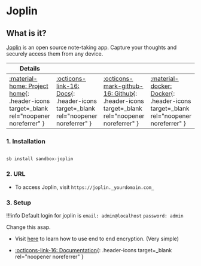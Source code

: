 # Joplin

## What is it?

[Joplin](https://joplinapp.org/) is an open source note-taking app. Capture your thoughts and securely access them from any device.

| Details     |             |             |             |
|-------------|-------------|-------------|-------------|
| [:material-home: Project home](https://joplinapp.org/){: .header-icons target=_blank rel="noopener noreferrer" } | [:octicons-link-16: Docs](https://joplinapp.org/desktop/){: .header-icons target=_blank rel="noopener noreferrer" } | [:octicons-mark-github-16: Github](https://github.com/laurent22/joplin){: .header-icons target=_blank rel="noopener noreferrer" } | [:material-docker: Docker](https://hub.docker.com/r/florider89/joplin-server){: .header-icons target=_blank rel="noopener noreferrer" }|

### 1. Installation

``` shell

sb install sandbox-joplin

```

### 2. URL

- To access Joplin, visit `https://joplin._yourdomain.com_`

### 3. Setup

!!!info
    Default login for joplin is
    `email: admin@localhost`
    `password: admin`

Change this asap.

- Visit [here](https://joplinapp.org/e2ee/) to learn how to use end to end encryption. (Very simple)

- [:octicons-link-16: Documentation](https://joplinapp.org/desktop/){: .header-icons target=_blank rel="noopener noreferrer" }
